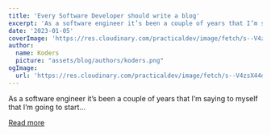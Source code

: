 ```yaml
---
title: 'Every Software Developer should write a blog'
excerpt: 'As a software engineer it’s been a couple of years that I’m saying to myself that I’m going to start...'
date: '2023-01-05'
coverImage: 'https://res.cloudinary.com/practicaldev/image/fetch/s--V4zsX44d--/c_imagga_scale,f_auto,fl_progressive,h_420,q_auto,w_1000/https://dev-to-uploads.s3.amazonaws.com/uploads/articles/1a5yyvhcgvhpw84eokpy.PNG'
author:
  name: Koders
  picture: "assets/blog/authors/koders.png"
ogImage:
  url: 'https://res.cloudinary.com/practicaldev/image/fetch/s--V4zsX44d--/c_imagga_scale,f_auto,fl_progressive,h_420,q_auto,w_1000/https://dev-to-uploads.s3.amazonaws.com/uploads/articles/1a5yyvhcgvhpw84eokpy.PNG'
---
```


As a software engineer it’s been a couple of years that I’m saying to myself that I’m going to start...

[Read more](https://dev.to/nasirovelchin/every-software-developer-should-write-a-blog-4622)
